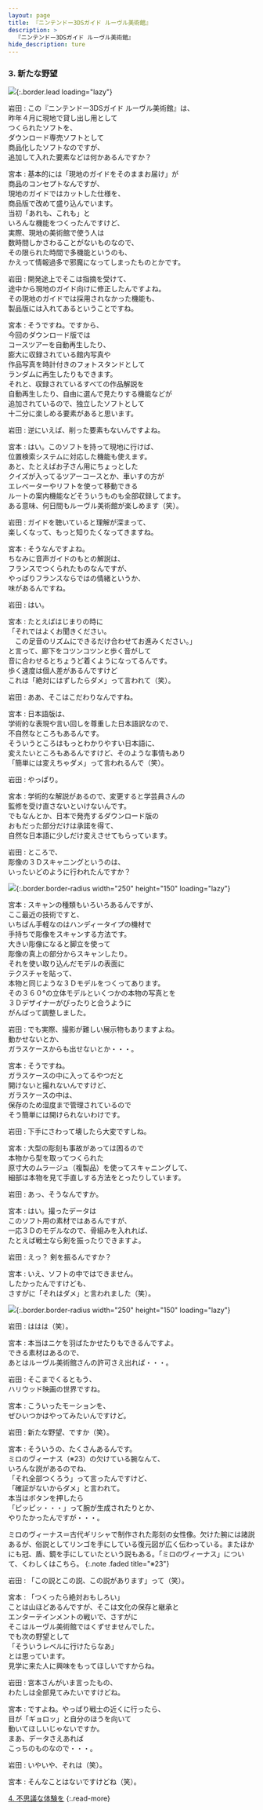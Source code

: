 ```yaml
---
layout: page
title: 『ニンテンドー3DSガイド ルーヴル美術館』
description: >
  『ニンテンドー3DSガイド ルーヴル美術館』
hide_description: ture
---
```


### 3. 新たな野望

![](/interviews/jp/3ds/al8j/vol1/img/mainvisual3.jpg){:.border.lead loading="lazy"}

岩田
: この『ニンテンドー3DSガイド ルーヴル美術館』は、<br>昨年４月に現地で貸し出し用として<br>つくられたソフトを、<br>ダウンロード専売ソフトとして<br>商品化したソフトなのですが、<br>追加して入れた要素などは何かあるんですか？

宮本
: 基本的には「現地のガイドをそのままお届け」が<br>商品のコンセプトなんですが、<br>現地のガイドではカットした仕様を、<br>商品版で改めて盛り込んでいます。<br>当初「あれも、これも」と<br>いろんな機能をつくったんですけど、<br>実際、現地の美術館で使う人は<br>数時間しかさわることがないものなので、<br>その限られた時間で多機能というのも、<br>かえって情報過多で邪魔になってしまったものとかです。

岩田
: 開発途上でそこは指摘を受けて、<br>途中から現地のガイド向けに修正したんですよね。<br>その現地のガイドでは採用されなかった機能も、<br>製品版には入れてあるということですね。

宮本
: そうですね。ですから、<br>今回のダウンロード版では<br>コースツアーを自動再生したり、<br>膨大に収録されている館内写真や<br>作品写真を時計付きのフォトスタンドとして<br>ランダムに再生したりもできます。<br>それと、収録されているすべての作品解説を<br>自動再生したり、自由に選んで見たりする機能などが<br>追加されているので、独立したソフトとして<br>十二分に楽しめる要素があると思います。

岩田
: 逆にいえば、削った要素もないんですよね。

宮本
: はい。このソフトを持って現地に行けば、<br>位置検索システムに対応した機能も使えます。<br>あと、たとえばお子さん用にちょっとした<br>クイズが入ってるツアーコースとか、車いすの方が<br>エレベーターやリフトを使って移動できる<br>ルートの案内機能などそういうものも全部収録してます。<br>ある意味、何日間もルーヴル美術館が楽しめます（笑）。

岩田
: ガイドを聴いていると理解が深まって、<br>楽しくなって、もっと知りたくなってきますね。

宮本
: そうなんですよね。<br>ちなみに音声ガイドのもとの解説は、<br>フランスでつくられたものなんですが、<br>やっぱりフランスならではの情緒というか、<br>味があるんですね。

岩田
: はい。

宮本
: たとえばはじまりの時に<br>「それではよくお聞きください。<br>　この足音のリズムにできるだけ合わせてお進みください。」<br>と言って、廊下をコツンコツンと歩く音がして<br>音に合わせるとちょうど着くようになってるんです。<br>歩く速度は個人差があるんですけど<br>これは「絶対にはずしたらダメ」って言われて（笑）。

岩田
: ああ、そこはこだわりなんですね。

宮本
: 日本語版は、<br>学術的な表現や言い回しを尊重した日本語訳なので、<br>不自然なところもあるんです。<br>そういうところはもっとわかりやすい日本語に、<br>変えたいところもあるんですけど、そのような事情もあり<br>「簡単には変えちゃダメ」って言われるんで（笑）。

岩田
: やっぱり。

宮本
: 学術的な解説があるので、変更すると学芸員さんの<br>監修を受け直さないといけないんです。<br>でもなんとか、日本で発売するダウンロード版の<br>おもだった部分だけは承諾を得て、<br>自然な日本語に少しだけ変えさせてもらっています。

岩田
: ところで、<br>彫像の３Ｄスキャニングというのは、<br>いったいどのように行われたんですか？

![](/interviews/jp/3ds/al8j/vol1/img/photo6.jpg){:.border.border-radius width="250" height="150"  loading="lazy"}

宮本
: スキャンの種類もいろいろあるんですが、<br>ここ最近の技術ですと、<br>いちばん手軽なのはハンディータイプの機材で<br>手持ちで彫像をスキャンする方法です。<br>大きい彫像になると脚立を使って<br>彫像の真上の部分からスキャンしたり。<br>それを使い取り込んだモデルの表面に<br>テクスチャを貼って、<br>本物と同じような３Ｄモデルをつくってあります。<br>その３６０°の立体モデルといくつかの本物の写真とを<br>３Ｄデザイナーがぴったりと合うように<br>がんばって調整しました。

岩田
: でも実際、撮影が難しい展示物もありますよね。<br>動かせないとか、<br>ガラスケースからも出せないとか・・・。

宮本
: そうですね。<br>ガラスケースの中に入ってるやつだと<br>開けないと撮れないんですけど、<br>ガラスケースの中は、<br>保存のため湿度まで管理されているので<br>そう簡単には開けられないわけです。

岩田
: 下手にさわって壊したら大変ですしね。

宮本
: 大型の彫刻も事故があっては困るので<br>本物から型を取ってつくられた<br>原寸大のムラージュ（複製品）を使ってスキャニングして、<br>細部は本物を見て手直しする方法をとったりしています。

岩田
: あっ、そうなんですか。

宮本
: はい。撮ったデータは<br>このソフト用の素材ではあるんですが、<br>一応３Ｄのモデルなので、骨組みを入れれば、<br>たとえば戦士なら剣を振ったりできますよ。

岩田
: えっ？ 剣を振るんですか？

宮本
: いえ、ソフトの中ではできません。<br>したかったんですけども、<br>さすがに「それはダメ」と言われました（笑）。

![](/interviews/jp/3ds/al8j/vol1/img/photo7.jpg){:.border.border-radius width="250" height="150"  loading="lazy"}

岩田
: ははは（笑）。

宮本
: 本当はニケを羽ばたかせたりもできるんですよ。<br>できる素材はあるので、<br>あとはルーヴル美術館さんの許可さえ出れば・・・。

岩田
: そこまでくるともう、<br>ハリウッド映画の世界ですね。

宮本
: こういったモーションを、<br>ぜひいつかはやってみたいんですけど。

岩田
: 新たな野望、ですか（笑）。

宮本
: そういうの、たくさんあるんです。<br>ミロのヴィーナス（※23）の欠けている腕なんて、<br>いろんな説があるのでね、<br>「それ全部つくろう」って言ったんですけど、<br>「確証がないからダメ」と言われて。<br>本当はボタンを押したら<br>「ピッピッ・・・」って腕が生成されたりとか、<br>やりたかったんですが・・・。

ミロのヴィーナス＝古代ギリシャで制作された彫刻の女性像。欠けた腕には諸説あるが、俗説としてリンゴを手にしている復元図が広く伝わっている。またほかにも冠、盾、鏡を手にしていたという説もある。「ミロのヴィーナス」について、くわしくはこちら。
{:.note .faded title="※23"}

岩田
: 「この説とこの説、この説があります」って（笑）。

宮本
: 「つくったら絶対おもしろい」<br>ことは山ほどあるんですが、そこは文化の保存と継承と<br>エンターテインメントの戦いで、さすがに<br>そこはルーヴル美術館ではくずせませんでした。<br>でも次の野望として<br>「そういうレベルに行けたらなあ」<br>とは思っています。<br>見学に来た人に興味をもってほしいですからね。

岩田
: 宮本さんがいま言ったもの、<br>わたしは全部見てみたいですけどね。

宮本
: ですよね。やっぱり戦士の近くに行ったら、<br>目が「ギョロッ」と自分のほうを向いて<br>動いてほしいじゃないですか。<br>まあ、データさえあれば<br>こっちのものなので・・・。

岩田
: いやいや、それは（笑）。

宮本
: そんなことはないですけどね（笑）。


[4. 不思議な体験を](4.md)
{:.read-more}
